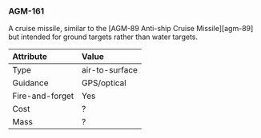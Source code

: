 ### AGM-161

A cruise missile, similar to the [AGM-89 Anti-ship Cruise Missile][agm-89] but
intended for ground targets rather than water targets.

Attribute | Value
:-|:-
Type | air-to-surface
Guidance | GPS/optical
Fire-and-forget | Yes
Cost | ?
Mass | ?
